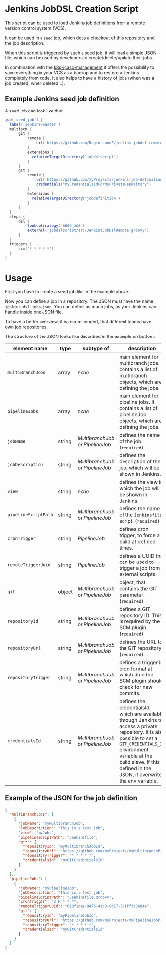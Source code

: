 # Jenkins JobDSL Creation Script #

This script can be used to load Jenkins job definitions from a remote version control system (VCS).

It can be used in a `seed` job, which does a checkout of this repository and the job description.

When this script is triggered by such a seed job, it will load a simple JSON file, which can be used by developers to create/delete/update their jobs.

In combination with the [k8s-jcasc-management](https://github.com/Ragin-LundF/k8s-jcasc-management) it offers the possibility to save everything in your VCS as a backup and to restore a Jenkins completely from code.
It also helps to have a history of jobs (when was a job created, when deleted...).

## Example Jenkins seed job definition ##

A seed job can look like this:

```groovy
job('seed_job') {
  label('jenkins-master')
  multiscm {
      git {
          remote {
              url('https://github.com/Ragin-LundF/jenkins-jobdsl-remote.git')
          }
          extensions {
            relativeTargetDirectory('jobdslscript')
          }
      }
      git {
          remote {
              url('https://github.com/myProjects/jenkins-job-definition.git')
              credentials("myCredentialsIdForMyPrivateRepository")
          }
          extensions {
            relativeTargetDirectory('jobdefinition')
          }
      }
  }
  steps {
      dsl {
          lookupStrategy('SEED_JOB')
          external('jobdslscript/src/JenkinsJobDslRemote.groovy')
      }
  }
  triggers {
      scm('* * * * *')
  }
}
```

# Usage #
First you have to create a seed job like in the example above.

Now you can define a job in a repository. The JSON must have the name `jenkins-dsl-jobs.json`.
You can define as much jobs, as your Jenkins can handle inside one JSON file.

To have a better overview, it is recommended, that different teams have own job repositories.

The structure of the JSON looks like described in the example on buttom.

| element name | type | subtype of | description |
| --- | --- | --- | --- | 
| `multiBranchJobs` | array | *none* | main element for multibranch jobs. It contains a list of multibranch objects, which are defining the jobs. |
| `pipelineJobs` | array | *none* | main element for pipeline jobs. It contains a list of pipelineJob objects, which are defining the jobs. |
| `jobName` | string | *MultibranchJob* or *PipelineJob* | defines the name of the job. (`required`) |
| `jobDescription` | string | *MultibranchJob* or *PipelineJob* | defines the description of the job, which will be shown in Jenkins. |
| `view` | string | *none* | defines the view in which the job will be shown in Jenkins. |
| `pipelineScriptPath` | string | *MultibranchJob* or *PipelineJob* | defines the name of the `Jenkinsfile` script. (`required`) |
| `cronTrigger` | string | *PipelineJob* | defines cron trigger, to force a build at defined times. |
| `remoteTriggerUuid` | string | *PipelineJob* | defines a UUID that can be used to trigger a job from external scripts. |
| `git` | object | *MultibranchJob* or *PipelineJob* | object, that contains the GIT parameter. (`required`) |
| `repositoryId`| string | *MultibranchJob* or *PipelineJob* | defines a GIT repository ID. This is required by the SCM plugin. (`required`) |
| `repositoryUrl`| string | *MultibranchJob* or *PipelineJob* | defines the URL to the GIT repository. (`required`) |
| `repositoryTrigger`| string | *MultibranchJob* or *PipelineJob* | defines a trigger in cron format at which time the SCM plugin should check for new commits. |
| `credentialsId`| string | *MultibranchJob* or *PipelineJob* | defines the credentialsId, which are available through Jenkins to access a private repository. It is also possible to set a `GIT_CREDENTIALS_ID` environment variable at the build slave. If this is defined in the JSON, it overwrites the env variable. |

## Example of the JSON for the job definition ##

```json
{
  "multiBranchJobs": [
    {
      "jobName": "myMultibranchJob",
      "jobDescription": "This is a test job",
      "view": "myJobs",
      "pipelineScriptPath": "Jenkinsfile",
      "git": {
        "repositoryId": "myMultibranchJobId",
        "repositoryUrl": "https://github.com/myProjects/myMultibranchProject.git",
        "repositoryTrigger": "* * * * *",
        "credentialsId": "myGitCredentialsId"
      }
    }
  ],
  "pipelineJobs": [
    {
      "jobName": "myPipelineJob",
      "jobDescription": "This is a test job",
      "pipelineScriptPath": "Jenkinsfile.groovy",
      "cronTrigger": "2 H * * *",
      "remoteTriggerUuid": "618f1dae-9475-41c3-9d17-381ff3c8684e",
      "git": {
        "repositoryId": "myPipelineJobId",
        "repositoryUrl": "https://github.com/myProjects/myPipelineJobProject.git",
        "repositoryTrigger": "* * * * *",
        "credentialsId": "myGitCredentialsId"
      }
    }
  ]
}
```
